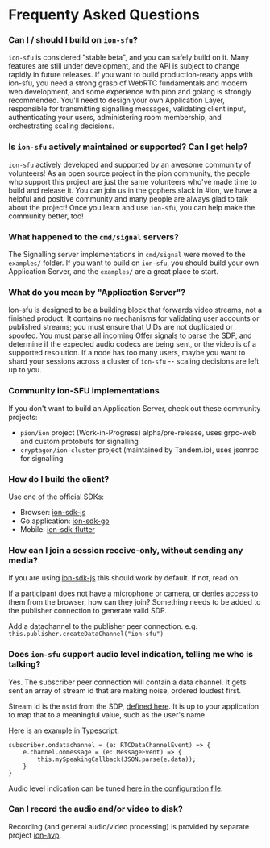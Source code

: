 # Frequenty Asked Questions

### Can I / should I build on `ion-sfu`?
 
`ion-sfu` is considered "stable beta", and you can safely build on it. Many features are still under development, and the API is subject to change rapidly in future releases. If you want to build production-ready apps with ion-sfu, you need a strong grasp of WebRTC fundamentals and modern web development, and some experience with pion and golang is strongly recommended. You'll need to design your own Application Layer, responsible for transmitting signalling messages, validating client input, authenticating your users, administering room membership, and orchestrating scaling decisions.

### Is `ion-sfu` actively maintained or supported? Can I get help?

`ion-sfu` actively developed and supported by an awesome community of volunteers! As an open source project in the pion community, the people who support this project are just the same volunteers who've made time to build and release it. You can join us in the gophers slack in #ion, we have a helpful and positive community and many people are always glad to talk about the project! Once you learn and use `ion-sfu`, you can help make the community better, too!

### What happened to the `cmd/signal` servers?

The Signalling server implementations in `cmd/signal` were moved to the `examples/` folder. If you want to build on `ion-sfu`, you should build your own Application Server, and the `examples/` are a great place to start.

### What do you mean by "Application Server"?
    
Ion-sfu is designed to be a building block that forwards video streams, not a finished product. It contains no mechanisms for validating user accounts or published streams; you must ensure that UIDs are not duplicated or spoofed. You must parse all incoming Offer signals to parse the SDP, and determine if the expected audio codecs are being sent, or the video is of a supported resolution. If a node has too many users, maybe you want to shard your sessions across a cluster of `ion-sfu` -- scaling decisions are left up to you.

### Community ion-SFU implementations
If you don't want to build an Application Server, check out these community projects:

 + `pion/ion` project (Work-in-Progress) alpha/pre-release, uses grpc-web and custom protobufs for signalling
 + `cryptagon/ion-cluster` project (maintained by Tandem.io), uses jsonrpc for signalling

### How do I build the client?
 
Use one of the official SDKs:
 - Browser: [ion-sdk-js](https://github.com/pion/ion-sdk-js)
 - Go application: [ion-sdk-go](https://github.com/pion/ion-sdk-go)
 - Mobile: [ion-sdk-flutter](https://github.com/pion/ion-sdk-flutter)

### How can I join a session receive-only, without sending any media?

If you are using [ion-sdk-js](https://github.com/pion/ion-sdk-js) this should work by default. If not, read on.

If a participant does not have a microphone or camera, or denies access to them from the browser, how can they join? Something needs to be added to the publisher connection to generate valid SDP.

Add a datachannel to the publisher peer connection. e.g. `this.publisher.createDataChannel("ion-sfu")`

### Does `ion-sfu` support audio level indication, telling me who is talking?

Yes. The subscriber peer connection will contain a data channel. It gets sent an array of stream id that are making noise, ordered loudest first.

Stream id is the `msid` from the SDP, [defined here](https://tools.ietf.org/html/draft-ietf-mmusic-msid-17). It is up to your application to map that to a meaningful value, such as the user's name.

Here is an example in Typescript:
```
subscriber.ondatachannel = (e: RTCDataChannelEvent) => {
	e.channel.onmessage = (e: MessageEvent) => {
		this.mySpeakingCallback(JSON.parse(e.data));
	}
}
```

Audio level indication can be tuned [here in the configuration file](https://github.com/pion/ion-sfu/blob/master/config.toml#L15-L28).

### Can I record the audio and/or video to disk?

Recording (and general audio/video processing) is provided by separate project [ion-avp](https://github.com/pion/ion-avp/).

